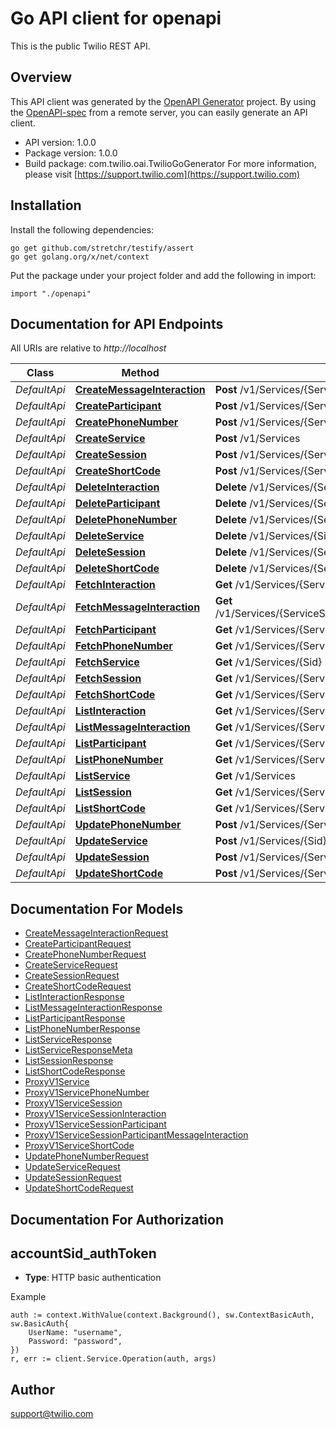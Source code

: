 # Go API client for openapi

This is the public Twilio REST API.

## Overview
This API client was generated by the [OpenAPI Generator](https://openapi-generator.tech) project.  By using the [OpenAPI-spec](https://www.openapis.org/) from a remote server, you can easily generate an API client.

- API version: 1.0.0
- Package version: 1.0.0
- Build package: com.twilio.oai.TwilioGoGenerator
For more information, please visit [https://support.twilio.com](https://support.twilio.com)

## Installation

Install the following dependencies:

```shell
go get github.com/stretchr/testify/assert
go get golang.org/x/net/context
```

Put the package under your project folder and add the following in import:

```golang
import "./openapi"
```

## Documentation for API Endpoints

All URIs are relative to *http://localhost*

Class | Method | HTTP request | Description
------------ | ------------- | ------------- | -------------
*DefaultApi* | [**CreateMessageInteraction**](docs/DefaultApi.md#createmessageinteraction) | **Post** /v1/Services/{ServiceSid}/Sessions/{SessionSid}/Participants/{ParticipantSid}/MessageInteractions | 
*DefaultApi* | [**CreateParticipant**](docs/DefaultApi.md#createparticipant) | **Post** /v1/Services/{ServiceSid}/Sessions/{SessionSid}/Participants | 
*DefaultApi* | [**CreatePhoneNumber**](docs/DefaultApi.md#createphonenumber) | **Post** /v1/Services/{ServiceSid}/PhoneNumbers | 
*DefaultApi* | [**CreateService**](docs/DefaultApi.md#createservice) | **Post** /v1/Services | 
*DefaultApi* | [**CreateSession**](docs/DefaultApi.md#createsession) | **Post** /v1/Services/{ServiceSid}/Sessions | 
*DefaultApi* | [**CreateShortCode**](docs/DefaultApi.md#createshortcode) | **Post** /v1/Services/{ServiceSid}/ShortCodes | 
*DefaultApi* | [**DeleteInteraction**](docs/DefaultApi.md#deleteinteraction) | **Delete** /v1/Services/{ServiceSid}/Sessions/{SessionSid}/Interactions/{Sid} | 
*DefaultApi* | [**DeleteParticipant**](docs/DefaultApi.md#deleteparticipant) | **Delete** /v1/Services/{ServiceSid}/Sessions/{SessionSid}/Participants/{Sid} | 
*DefaultApi* | [**DeletePhoneNumber**](docs/DefaultApi.md#deletephonenumber) | **Delete** /v1/Services/{ServiceSid}/PhoneNumbers/{Sid} | 
*DefaultApi* | [**DeleteService**](docs/DefaultApi.md#deleteservice) | **Delete** /v1/Services/{Sid} | 
*DefaultApi* | [**DeleteSession**](docs/DefaultApi.md#deletesession) | **Delete** /v1/Services/{ServiceSid}/Sessions/{Sid} | 
*DefaultApi* | [**DeleteShortCode**](docs/DefaultApi.md#deleteshortcode) | **Delete** /v1/Services/{ServiceSid}/ShortCodes/{Sid} | 
*DefaultApi* | [**FetchInteraction**](docs/DefaultApi.md#fetchinteraction) | **Get** /v1/Services/{ServiceSid}/Sessions/{SessionSid}/Interactions/{Sid} | 
*DefaultApi* | [**FetchMessageInteraction**](docs/DefaultApi.md#fetchmessageinteraction) | **Get** /v1/Services/{ServiceSid}/Sessions/{SessionSid}/Participants/{ParticipantSid}/MessageInteractions/{Sid} | 
*DefaultApi* | [**FetchParticipant**](docs/DefaultApi.md#fetchparticipant) | **Get** /v1/Services/{ServiceSid}/Sessions/{SessionSid}/Participants/{Sid} | 
*DefaultApi* | [**FetchPhoneNumber**](docs/DefaultApi.md#fetchphonenumber) | **Get** /v1/Services/{ServiceSid}/PhoneNumbers/{Sid} | 
*DefaultApi* | [**FetchService**](docs/DefaultApi.md#fetchservice) | **Get** /v1/Services/{Sid} | 
*DefaultApi* | [**FetchSession**](docs/DefaultApi.md#fetchsession) | **Get** /v1/Services/{ServiceSid}/Sessions/{Sid} | 
*DefaultApi* | [**FetchShortCode**](docs/DefaultApi.md#fetchshortcode) | **Get** /v1/Services/{ServiceSid}/ShortCodes/{Sid} | 
*DefaultApi* | [**ListInteraction**](docs/DefaultApi.md#listinteraction) | **Get** /v1/Services/{ServiceSid}/Sessions/{SessionSid}/Interactions | 
*DefaultApi* | [**ListMessageInteraction**](docs/DefaultApi.md#listmessageinteraction) | **Get** /v1/Services/{ServiceSid}/Sessions/{SessionSid}/Participants/{ParticipantSid}/MessageInteractions | 
*DefaultApi* | [**ListParticipant**](docs/DefaultApi.md#listparticipant) | **Get** /v1/Services/{ServiceSid}/Sessions/{SessionSid}/Participants | 
*DefaultApi* | [**ListPhoneNumber**](docs/DefaultApi.md#listphonenumber) | **Get** /v1/Services/{ServiceSid}/PhoneNumbers | 
*DefaultApi* | [**ListService**](docs/DefaultApi.md#listservice) | **Get** /v1/Services | 
*DefaultApi* | [**ListSession**](docs/DefaultApi.md#listsession) | **Get** /v1/Services/{ServiceSid}/Sessions | 
*DefaultApi* | [**ListShortCode**](docs/DefaultApi.md#listshortcode) | **Get** /v1/Services/{ServiceSid}/ShortCodes | 
*DefaultApi* | [**UpdatePhoneNumber**](docs/DefaultApi.md#updatephonenumber) | **Post** /v1/Services/{ServiceSid}/PhoneNumbers/{Sid} | 
*DefaultApi* | [**UpdateService**](docs/DefaultApi.md#updateservice) | **Post** /v1/Services/{Sid} | 
*DefaultApi* | [**UpdateSession**](docs/DefaultApi.md#updatesession) | **Post** /v1/Services/{ServiceSid}/Sessions/{Sid} | 
*DefaultApi* | [**UpdateShortCode**](docs/DefaultApi.md#updateshortcode) | **Post** /v1/Services/{ServiceSid}/ShortCodes/{Sid} | 


## Documentation For Models

 - [CreateMessageInteractionRequest](docs/CreateMessageInteractionRequest.md)
 - [CreateParticipantRequest](docs/CreateParticipantRequest.md)
 - [CreatePhoneNumberRequest](docs/CreatePhoneNumberRequest.md)
 - [CreateServiceRequest](docs/CreateServiceRequest.md)
 - [CreateSessionRequest](docs/CreateSessionRequest.md)
 - [CreateShortCodeRequest](docs/CreateShortCodeRequest.md)
 - [ListInteractionResponse](docs/ListInteractionResponse.md)
 - [ListMessageInteractionResponse](docs/ListMessageInteractionResponse.md)
 - [ListParticipantResponse](docs/ListParticipantResponse.md)
 - [ListPhoneNumberResponse](docs/ListPhoneNumberResponse.md)
 - [ListServiceResponse](docs/ListServiceResponse.md)
 - [ListServiceResponseMeta](docs/ListServiceResponseMeta.md)
 - [ListSessionResponse](docs/ListSessionResponse.md)
 - [ListShortCodeResponse](docs/ListShortCodeResponse.md)
 - [ProxyV1Service](docs/ProxyV1Service.md)
 - [ProxyV1ServicePhoneNumber](docs/ProxyV1ServicePhoneNumber.md)
 - [ProxyV1ServiceSession](docs/ProxyV1ServiceSession.md)
 - [ProxyV1ServiceSessionInteraction](docs/ProxyV1ServiceSessionInteraction.md)
 - [ProxyV1ServiceSessionParticipant](docs/ProxyV1ServiceSessionParticipant.md)
 - [ProxyV1ServiceSessionParticipantMessageInteraction](docs/ProxyV1ServiceSessionParticipantMessageInteraction.md)
 - [ProxyV1ServiceShortCode](docs/ProxyV1ServiceShortCode.md)
 - [UpdatePhoneNumberRequest](docs/UpdatePhoneNumberRequest.md)
 - [UpdateServiceRequest](docs/UpdateServiceRequest.md)
 - [UpdateSessionRequest](docs/UpdateSessionRequest.md)
 - [UpdateShortCodeRequest](docs/UpdateShortCodeRequest.md)


## Documentation For Authorization



## accountSid_authToken

- **Type**: HTTP basic authentication

Example

```golang
auth := context.WithValue(context.Background(), sw.ContextBasicAuth, sw.BasicAuth{
    UserName: "username",
    Password: "password",
})
r, err := client.Service.Operation(auth, args)
```


## Author

support@twilio.com

